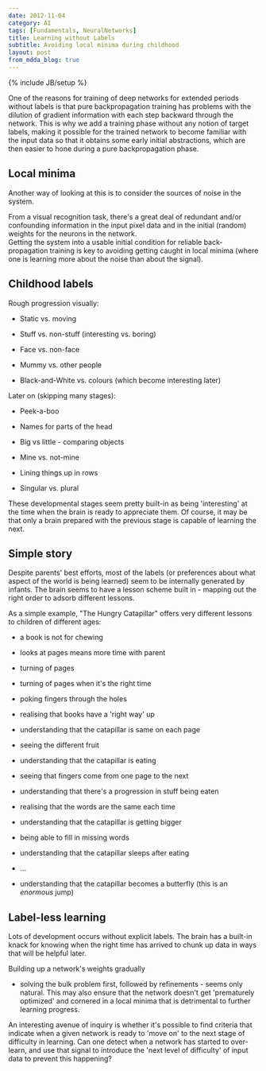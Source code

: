 ```yaml
---
date: 2012-11-04
category: AI
tags: [Fundamentals, NeuralNetworks]
title: Learning without Labels
subtitle: Avoiding local minima during childhood
layout: post
from_mdda_blog: true
---
```

{% include JB/setup %}


One of the reasons for training of deep networks
for extended periods without labels is that 
pure backpropagation training has problems with 
the dilution of gradient information with each step backward 
through the network.  This is why we add a training phase without any notion of 
target labels, making it possible for the trained network
to become familiar with the input data so that it 
obtains some early initial abstractions, which are then
easier to hone during a pure backpropagation phase.


Local minima
-------------------

Another way of looking at this is to consider the sources of noise in the system.

From a visual recognition task, there's a great deal of 
redundant and/or confounding information in the input pixel data
and in the initial (random) weights for the neurons in the network.  
Getting the system into a usable initial condition for 
reliable back-propagation training is key to avoiding getting
caught in local minima 
(where one is learning more about the noise than about the signal).


Childhood labels
-------------------

Rough progression visually: 

  + Static vs. moving

  + Stuff vs. non-stuff (interesting vs. boring)

  + Face vs. non-face

  + Mummy vs. other people

  + Black-and-White vs. colours (which become interesting later)
   
   
Later on (skipping many stages):

  + Peek-a-boo

  + Names for parts of the head

  + Big vs little - comparing objects

  + Mine vs. not-mine

  + Lining things up in rows

  + Singular vs. plural


These developmental stages seem pretty built-in as being 'interesting'
at the time when the brain is ready to appreciate them.
Of course, it may be that only a brain prepared with the previous stage is 
capable of learning the next.  


Simple story
---------------------

Despite parents' best efforts, most of the labels 
(or preferences about what aspect of the world is being learned) 
seem to be internally generated by infants.  The brain seems to have a lesson scheme built in - mapping out the 
right order to adsorb different lessons.

As a simple example, "The Hungry Catapillar" offers very different lessons to 
children of different ages: 

  + a book is not for chewing

  + looks at pages means more time with parent

  + turning of pages

  + turning of pages when it's the right time

  + poking fingers through the holes

  + realising that books have a 'right way' up

  + understanding that the catapillar is same on each page

  + seeing the different fruit

  + understanding that the catapillar is eating

  + seeing that fingers come from one page to the next

  + understanding that there's a progression in stuff being eaten

  + realising that the words are the same each time

  + understanding that the catapillar is getting bigger

  + being able to fill in missing words

  + understanding that the catapillar sleeps after eating

  + ...

  + understanding that the catapillar becomes a butterfly (this is an *enormous* jump)


Label-less learning
--------------------------------------

Lots of development occurs without explicit labels.  The brain has a built-in 
knack for knowing when the right time has arrived to 
chunk up data in ways that will be helpful later.

Building up a network's weights gradually
- solving the bulk problem first, followed by refinements -
seems only natural.  This may also ensure that the network doesn't get 'prematurely optimized'
and cornered in a local minima that is detrimental to further learning progress.  

An interesting avenue of inquiry is whether it's possible 
to find criteria that indicate when a given network is ready to 'move on' 
to the next stage of difficulty in learning.  Can one detect when a network has started to over-learn, 
and use that signal to introduce the 'next level of difficulty' of input data
to prevent this happening?
